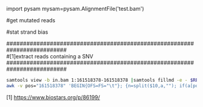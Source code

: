 import pysam
mysam=pysam.AlignmentFile('test.bam')

#get mutated reads

#stat strand bias



##########################################################################  
#[1]extract reads containing a SNV
##########################################################################
```bash
samtools view -b in.bam 1:161518378-161518378 |samtools fillmd -e - $REF |grep -v "@" | \
awk -v pos="161518378" 'BEGIN{OFS=FS="\t"}; {n=split($10,a,""); if(a[pos-$4+1]!="=") print pos,pos-$4+1,a[pos-$4+1],$1,$4,$10}'
```


[1] https://www.biostars.org/p/86199/
